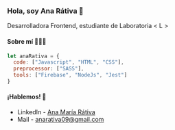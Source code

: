 ### Hola, soy Ana Rátiva 👋
Desarrolladora Frontend, estudiante de Laboratoria < L >

#### Sobre mí 👩🏻‍💻

```javascript
let anaRativa = {
  code: ["Javascript", "HTML", "CSS"],
  preprocessor: ["SASS"],
  tools: ["Firebase", "NodeJs", "Jest"]
}
```

#### ¡Hablemos! 💬
- LinkedIn - [Ana María Rátiva](https://www.linkedin.com/in/anarativa09)
- Mail - <anarativa09@gmail.com>
